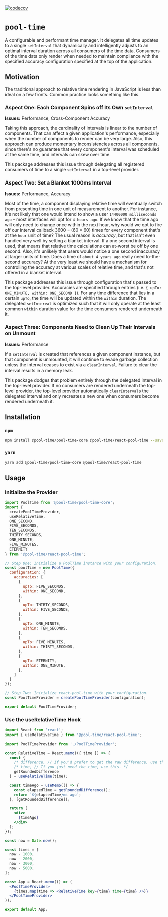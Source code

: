 [![codecov](https://codecov.io/gh/louisscruz/react-pool-time/branch/master/graph/badge.svg?token=YlOca0sPpR)](https://codecov.io/gh/louisscruz/react-pool-time)

# `pool-time`

A configurable and performant time manager.
It delegates all time updates to a single `setInterval` that dynamically and intelligently adjusts to an optimal interval duration across all consumers of the time data.
Consumers of the time data only render when needed to maintain compliance with the specified accuracy configuration specified at the top of the application.

## Motivation

The traditional approach to relative time rendering in JavaScript is less than ideal on a few fronts.
Common practice looks something like this.

### Aspect One: Each Component Spins off Its Own `setInterval`

**Issues:** Performance, Cross-Component Accuracy

Taking this approach, the cardinality of intervals is linear to the number of components.
That can affect a given application's performance, especially when the number of components to render can be very large.
Also, this approach can produce momentary inconsistencies across all components, since there's no guarantee that every component's interval was scheduled at the same time, and intervals can skew over time.

This package addresses this issue through delegating all registered consumers of time to a single `setInterval` in a top-level provider.

### Aspect Two: Set a Blanket 1000ms Interval

**Issues:** Performance, Accuracy

Most of the time, a component displaying relative time will eventually switch from presenting time in one unit of measurement to another.
For instance, it's not likely that one would intend to show a user `14400000 milliseconds ago` – most interfaces will opt for `4 hours ago`.
If we know that the time ago will only need to change once within the next hour, why would we opt to fire off our interval callback 3600 = (60 * 60) times for every component that's at the `hour` unit of time?
The usual reason is _accuracy_, but that isn't even handled very well by setting a blanket interval.
If a one second interval is used, that means that relative time calculations can at-worst be off by one second.
Also, it's unlikely that users would notice a one second inaccuracy at larger units of time.
Does a time of `about 4 years ago` really need to-the-second accuracy?
At the very least we should have a mechanism for controlling the accuracy at various scales of relative time, and that's not offered in a blanket interval.

This package addresses this issue through configuration that's passed to the top-level provider.
Accuracies are specified through entries (i.e. `{ upTo: ONE_MINUTE, within: ONE_SECOND }`).
For any time difference that lies in a certain `upTo`, the time will be updated within the `within` duration.
The delegated `setInterval` is optimized such that it will only operate at the least common `within` duration value for the time consumers rendered underneath it.

### Aspect Three: Components Need to Clean Up Their Intervals on Unmount

**Issues:** Performance

If a `setInterval` is created that references a given component instance, but that component is unmounted, it will continue to evade garbage collection unless the interval ceases to exist via a `clearInterval`.
Failure to clear the interval results in a memory leak.

This package dodges that problem entirely through the delegated interval in the top-level provider.
If no consumers are rendered underneath the top-level provider, the top-level provider automatically `clearInterval`s the delegated interval and only recreates a new one when consumers become rendered underneath it.

## Installation

### `npm`

```sh
npm install @pool-time/pool-time-core @pool-time/react-pool-time --save
```

### `yarn`

```sh
yarn add @pool-time/pool-time-core @pool-time/react-pool-time
```

## Usage

### Initialize the Provider

```jsx
import PoolTime from '@pool-time/pool-time-core';
import {
  createPoolTimeProvider,
  useRelativeTime,
  ONE_SECOND,
  FIVE_SECONDS,
  TEN_SECONDS,
  THIRTY_SECONDS,
  ONE_MINUTE,
  FIVE_MINUTES,
  ETERNITY
} from '@pool-time/react-pool-time';

// Step One: Initialize a PoolTime instance with your configuration.
const poolTime = new PoolTime({
  configuration: {
    accuracies: [
      {
        upTo: FIVE_SECONDS,
        within: ONE_SECOND,
      },
      {
        upTo: THIRTY_SECONDS,
        within: FIVE_SECONDS,
      },
      {
        upTo: ONE_MINUTE,
        within: TEN_SECONDS,
      },
      {
        upTo: FIVE_MINUTES,
        within: THIRTY_SECONDS,
      },
      {
        upTo: ETERNITY,
        within: ONE_MINUTE,
      },
    ]
  }
});

// Step Two: Initialize react-pool-time with your configuration.
const PoolTimeProvider = createPoolTimeProvider(configuration);

export default PoolTimeProvider;
```

### Use the useRelativeTime Hook

```jsx
import React from 'react';
import { useRelativeTime } from '@pool-time/react-pool-time';

import PoolTimeProvider from './PoolTimeProvider';

const RelativeTime = React.memo(({ time }) => {
  const {
    /* difference, // If you'd prefer to get the raw difference, use this. */
    /* time, // If you just need the time, use this. */
    getRoundedDifference
  } = useRelativeTime(time);

  const timeAgo = useMemo(() => {
    const elapsedTime = getRoundedDifference();
    return `${elapsedTime}ms ago`;
  }, [getRoundedDifference]);

  return (
    <div>
      {timeAgo}
    </div>
  );
});

const now = Date.now();

const times = [
  now - 1000,
  now - 2000,
  now - 3000,
  now - 5000,
];

const App = React.memo(() => (
  <PoolTimeProvider>
    {times.map(time => <RelativeTime key={time} time={time} />)}
  </PoolTimeProvider>
));

export default App;
```